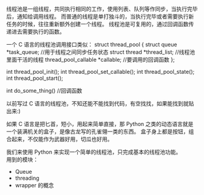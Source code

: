 线程池是一组线程，共同执行相同的工作，使用列表、队列等作同步，当执行完毕后，通知给调用线程。
而普通的线程是单打独斗的，当执行完毕或者需要执行新任务的时候，往往重新额外创建一个线程。
线程池是可复用的，通过回调函数传递进去需要执行的函数。

一个 C 语言的线程池调用接口类似：
struct thread_pool
{
	struct queue *task_queue;       //用于线程之间同步任务状态
	struct thread *thread_list;		//线程池里面干活的线程
	thread_pool_callable *callable; //要调用的回调函数
};

int thread_pool_init();
int thread_pool_set_callable();
int thread_pool_state();
int thread_pool_start();

int do_some_thing()					//回调函数

以前写过 C 语言的线程池，不知还能不能找到代码，有空找找，如果能找到就贴出来:)

如果 C 语言是把匕首，短小，用起来简单直接，那 Python 之类的动态语言就是一个装满机关的盒子，是像古龙写的孔雀翎一类的东西。
盒子身上都是按钮，组合起来，不仅能作为武器好用，切瓜也好用。

我们来使用 Python 来实现一个简单的线程池，只完成基本的线程池功能。  
用到的模块：
* Queue
* threading  
* wrapper 的概念

  



